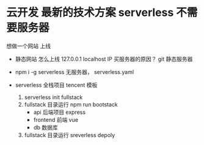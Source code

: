 # 云开发 最新的技术方案 serverless 不需要服务器
想做一个网站 上线

- 静态网站 怎么上线
    127.0.0.1 localhost
    IP 买服务器的原因？
    git 静态服务器

- npm i -g serverless 
    无服务器，
    serverless.yaml

- serverless 全栈项目
    tencent 模板
    1. serverless init fullstack
    2. fullstack 目录运行 npm run bootstack
       - api 后端项目 express
       - frontend 前端 vue
       - db 数据库
    3. fullstack 目录运行 sreverless depoly
